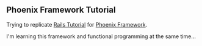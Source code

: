 ## Phoenix Framework Tutorial

Trying to replicate [Rails Tutorial](http://railstutorial.org) for [Phoenix Framework](http://www.phoenixframework.org).

I'm learning this framework and functional programming at the same time...
